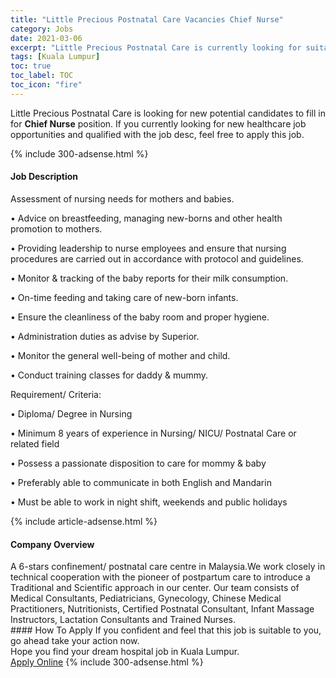 ```yaml
---
title: "Little Precious Postnatal Care Vacancies Chief Nurse" 
category: Jobs 
date: 2021-03-06 
excerpt: "Little Precious Postnatal Care is currently looking for suitable person to fill in the Chief Nurse which positioned at Kuala Lumpur" 
tags: [Kuala Lumpur] 
toc: true 
toc_label: TOC 
toc_icon: "fire" 
--- 
```


<p>Little Precious Postnatal Care is looking for new potential candidates to fill in for <b>Chief Nurse</b> position. If you currently looking for new healthcare job opportunities and qualified with the job desc, feel free to apply this job.
</p>{% include 300-adsense.html %} 
<div><div><h4>Job Description</h4></div><div><div><span><div><p>Assessment of nursing needs for mothers and babies.</p><p>&#8226;	Advice on breastfeeding, managing new-borns and other health promotion to mothers.</p><p>&#8226;	Providing leadership to nurse employees and ensure that nursing procedures are carried out in accordance with protocol and guidelines.</p><p>&#8226;	Monitor &amp; tracking of the baby reports for their milk consumption.</p><p>&#8226;	On-time feeding and taking care of new-born infants.</p><p>&#8226;	Ensure the cleanliness of the baby room and proper hygiene.</p><p>&#8226;	Administration duties as advise by Superior.</p><p>&#8226;	Monitor the general well-being of mother and child.</p><p>&#8226;	Conduct training classes for daddy &amp; mummy.</p><p>Requirement/ Criteria:</p><p>&#8226;	Diploma/ Degree in Nursing</p><p>&#8226;	Minimum 8 years of experience in Nursing/ NICU/ Postnatal Care or related field</p><p>&#8226;	Possess a passionate disposition to care for mommy &amp; baby</p><p>&#8226;	Preferably able to communicate in both English and Mandarin</p><p>&#8226;	Must be able to work in night shift, weekends and public holidays</p></div></span></div></div></div> 
{% include article-adsense.html %} 
<div><div><h4>Company Overview</h4></div><div><div><span><div><div>A 6-stars confinement/ postnatal care centre in Malaysia.We work closely in technical cooperation with the pioneer of postpartum care to introduce a Traditional and Scientific approach in our center. Our team consists of Medical Consultants, Pediatricians, Gynecology, Chinese Medical Practitioners, Nutritionists, Certified Postnatal Consultant, Infant Massage Instructors, Lactation Consultants and Trained Nurses.</div></div></span></div></div></div> 
#### How To Apply 
If you confident and feel that this job is suitable to you, go ahead take your action now. <br/> 
Hope you find your dream hospital job in Kuala Lumpur. <br/> 
<a href="https://www.jobstreet.com.my/en/job/chief-nurse-4499236?jobId=jobstreet-my-job-4499236" class="btn btn--warning" target="_blank" rel="nofollow noopenner">Apply Online</a> 
{% include 300-adsense.html %} 